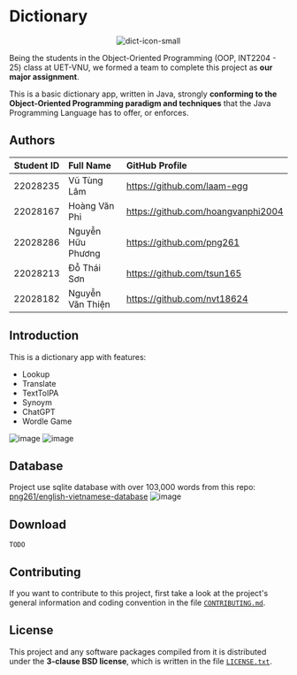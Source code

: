 # Dictionary
<div align="center">
  
  ![dict-icon-small](https://github.com/Dicitionary-OOP/Dictionary/assets/63899044/41b2aa0f-2c2c-4243-8218-8ead17158f46)
  
</div>



Being the students in the Object-Oriented Programming
(OOP, INT2204 - 25) class at UET-VNU, we formed a team
to complete  this  project as **our major assignment**.

This is a basic dictionary app, written in Java,
strongly **conforming to the Object-Oriented Programming
paradigm and techniques** that the Java Programming
Language has to offer, or enforces.

## Authors

| Student ID | Full Name          | GitHub Profile                       |
|:----------:|:-------------------|:-------------------------------------|
|  22028235  | Vũ Tùng Lâm        | <https://github.com/laam-egg>        |
|  22028167  | Hoàng Văn Phi      | <https://github.com/hoangvanphi2004> |
|  22028286  | Nguyễn Hữu Phương  | <https://github.com/png261>          |
|  22028213  | Đỗ Thái Sơn        | <https://github.com/tsun165>         |
|  22028182  | Nguyễn Văn Thiện   | <https://github.com/nvt18624>        |

## Introduction
This is a dictionary app with features:
- Lookup
- Translate
- TextToIPA
- Synoym
- ChatGPT
- Wordle Game

![image](https://github.com/Dicitionary-OOP/Dictionary/assets/63899044/3ad28748-2ce7-42b1-891b-db5e387491d3)
![image](https://github.com/Dicitionary-OOP/Dictionary/assets/63899044/bc06d1ab-1a73-4d1c-a8cb-0d062681b562)

## Database
Project use sqlite database with over 103,000 words from this repo: [png261/english-vietnamese-database](https://github.com/png261/english-vietnamese-database)
![image](https://github.com/png261/english-vietnamese-database/assets/63899044/01a20ee9-d6f9-422c-9dd2-d3069bd3f77f)

## Download

`TODO`

## Contributing

If you want to contribute to this project, first take
a look at the project's general information and coding
convention in the file [`CONTRIBUTING.md`](docs/CONTRIBUTING.md).

## License

This project and any software packages compiled from it
is distributed under the **3-clause BSD license**, which
is written in the file [`LICENSE.txt`](LICENSE.txt).
